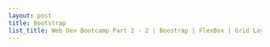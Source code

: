```yaml
---
layout: post
title: Bootstrap
list_title: Web Dev Bootcamp Part 2 - 2 | Boostrap | FlexBox | Grid Layout
---
```


